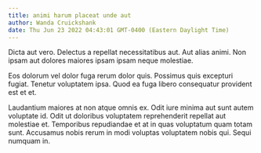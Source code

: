 ```yaml
---
title: animi harum placeat unde aut
author: Wanda Cruickshank
date: Thu Jun 23 2022 04:43:01 GMT-0400 (Eastern Daylight Time)
---
```

Dicta aut vero. Delectus a repellat necessitatibus aut. Aut alias animi. Non ipsam aut dolores maiores ipsam ipsam neque molestiae.

 Eos dolorum vel dolor fuga rerum dolor quis. Possimus quis excepturi fugiat. Tenetur voluptatem ipsa. Quod ea fuga libero consequatur provident est et et.

 Laudantium maiores at non atque omnis ex. Odit iure minima aut sunt autem voluptate id. Odit ut doloribus voluptatem reprehenderit repellat aut molestiae et. Temporibus repudiandae et at in quas voluptatum quam totam sunt. Accusamus nobis rerum in modi voluptas voluptatem nobis qui. Sequi numquam in.